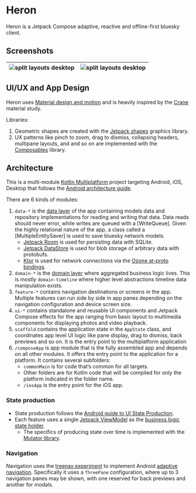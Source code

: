 # Heron

Heron is a Jetpack Compose adaptive, reactive and offline-first bluesky client.

## Screenshots

| ![split layouts desktop](./docs/images/portrait.gif) | ![split layouts desktop](./docs/images/landscape.gif) |
|------------------------------------------------------|-------------------------------------------------------|


## UI/UX and App Design

Heron uses [Material design and motion](https://m3.material.io/) and is heavily inspired by the
[Crane](https://m2.material.io/design/material-studies/crane.html) material study.

Libraries:

1. Geometric shapes are created with the [Jetpack shapes](https://developer.android.com/jetpack/androidx/releases/graphics) graphics library.
2. UX patterns like pinch to zoom, drag to dismiss, collapsing headers, multipane layouts, and
  and so on are implemented with the [Composables](https://github.com/tunjid/composables) library.

## Architecture 

This is a multi-module [Kotlin Multiplatform](https://www.jetbrains.com/help/kotlin-multiplatform-dev/get-started.html) project targeting Android, iOS, Desktop that follows the
[Android architecture guide](https://developer.android.com/topic/architecture).

There are 6 kinds of modules:

1. `data-*` is the [data layer](https://developer.android.com/topic/architecture/data-layer) of the
  app containing models data and repository implementations for reading and writing that data.
  Data reads should never error, while writes are queued with a [WriteQueue]. Given the highly
  relational nature of the app, a class called a [MultipleEntitySaver] is used to save bluesky
  network models.
    - [Jetpack Room](https://developer.android.com/jetpack/androidx/releases/room)
      is used for persisting data with SQLite.
    - [Jetpack DataStore](https://developer.android.com/jetpack/androidx/releases/datastore)
      is used for blob storage of arbitrary data with protobufs.
    - [Ktor](https://ktor.io/) is used for network connections via the
      [Ozone at-proto bindings](https://github.com/christiandeange/ozone).
2. `domain-*` is the [domain layer](https://developer.android.com/topic/architecture/domain-layer)
  where aggregated business logic lives. This is mostly `domain-timeline` where higher level
  abstractions timeline data manipulation exists.
3. `feature-*` contains navigation destinations or screens in the app. Multiple features can
  run side by side in app panes depending on the navigation configuration and device screen size.
4. `ui-*` contains standalone and reusable UI components and Jetpack Compose effects for the app
  ranging from basic layout to multimedia components for displaying photos and video playback.
5. `scaffold` contains the application state in the `AppState` class, and coordinates app level
  UI logic like pane display, drag to dismiss, back previews and so on. It is the entry point to
  the multiplatform application
6. `/composeApp` is app module that is the fully assembled app and depends on all other modules.
  It offers the entry point to the application for a platform.
  It contains several subfolders:
    - `commonMain` is for code that’s common for all targets.
    - Other folders are for Kotlin code that will be compiled for only the platform indicated in the
      folder name.
    - `/iosApp` is the entry point for the iOS app.

### State production 

* State production follows the [Android guide to UI State Production](https://developer.android.com/topic/architecture/ui-layer/state-production).
* Each feature uses a single [Jetpack ViewModel](https://developer.android.com/topic/libraries/architecture/viewmodel) as the [business logic state holder](https://developer.android.com/topic/architecture/ui-layer/stateholders).
  * The specifics of producing state over time is implemented with the [Mutator library](https://github.com/tunjid/Mutator).

### Navigation

Navigation uses the [treenav experiment](https://github.com/tunjid/treeNav) to implement Android [adaptive navigation](https://developer.android.com/develop/ui/compose/layouts/adaptive).
Specifically it uses a `ThreePane` configuration, where up to 3 navigation panes may be shown, with one reserved for back previews and another for modals.
